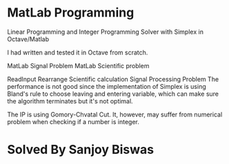 MatLab Programming
============

Linear Programming and Integer Programming Solver with Simplex in Octave/Matlab

I had written and tested it in Octave from scratch.  

MatLab Signal Problem
MatLab Scientific problem

ReadInput
Rearrange
Scientific calculation
Signal Processing Problem
The performance is not good since the implementation of Simplex is using Bland's rule to choose leaving and entering variable, which can make sure the algorithm terminates but it's not optimal.


The IP is using Gomory-Chvatal Cut. It, however, may suffer from numerical problem when checking if a number is integer.

Solved By Sanjoy Biswas
==============================





